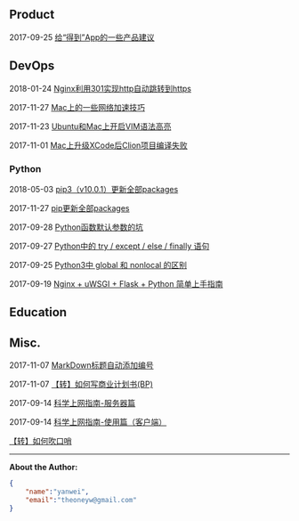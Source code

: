 ## Product

<!--Todo: [教育产品设计中的游戏化思路](product/game-mode-on-edu-product.md)-->

2017-09-25 [给“得到”App的一些产品建议](product/advice-for-dedao-app.md)

<!--Todo: [App账号体系设计和注册登录流程](product/app-account-register-login.md)-->

## DevOps

2018-01-24 [Nginx利用301实现http自动跳转到https](devops/nginx-301-http-https.md)

2017-11-27 [Mac上的一些网络加速技巧](devops/mac-network-speedup.md)

2017-11-23 [Ubuntu和Mac上开启VIM语法高亮](devops/vim-syntax-highlight.md)

2017-11-01 [Mac上升级XCode后Clion项目编译失败](devops/clion-compile-error-on-mac.md)

### Python

2018-05-03 [pip3（v10.0.1）更新全部packages](devops/python/pip3-upgrade-all.md)

2017-11-27 [pip更新全部packages](devops/python/pip-upgrade-all.md)

2017-09-28 [Python函数默认参数的坑](devops/python/function-default-argument.md)

2017-09-27 [Python中的 try / except / else / finally 语句](devops/python/try-except-else-finally.md)

2017-09-25 [Python3中 global 和 nonlocal 的区别](devops/python/global-nonlocal.md)

2017-09-19 [Nginx + uWSGI + Flask + Python 简单上手指南](devops/python/nginx-uwsgi-flask-python.md)

## Education

<!--
[少儿英语教材研究]()
-->

## Misc.

2017-11-07 [MarkDown标题自动添加编号](misc/markdown-auto-number-title.md)

2017-11-07 [【转】如何写商业计划书(BP)](misc/how-to-write-bp.md)

2017-09-14 [科学上网指南-服务器篇](shadowsocks/shadowsocks-server.md)

2017-09-14 [科学上网指南-使用篇（客户端）](shadowsocks/shadowsocks-client.md)

[【转】如何吹口哨](misc/how-to-whistle.md)

<!--
[w3school](html/w3school.html)
[一个纯软件开发者的硬件之路](product/software-to-hardware.md)
[2017年阅读清单](education/books-2017.md)
[适合小团队的产品管理和研发流程]()
[几款背单词App的比较](education/vocabulary-apps.md)
[Python学习笔记 系列]()
[程序员眼中的Scratch]()
[程序员家长如何教小朋友用Scratch学编程]()
[中国诗词大会抢答模式的策略分析]()
[最近2年的工作总结]()
-->

<hr>

**About the Author:**

```json
{
    "name":"yanwei",
    "email":"theoneyw@gmail.com"
}
```
